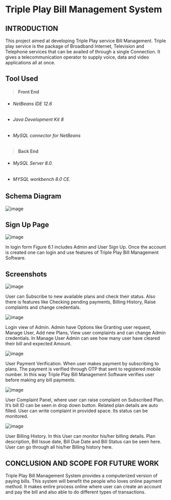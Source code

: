 # Triple Play Bill Management System
## INTRODUCTION
This project aimed at developing Triple Play service Bill Management. Triple play service is the package of Broadband Internet, Television and Telephone services that can be availed of through a single Connection. It gives a telecommunication operator to supply voice, data and  video applications all at once. 
  
## Tool Used
 > #### Front End
   - ###### 	NetBeans IDE 12.6 
   - ###### Java Development Kit 8 
   - ######	MySQL connector for NetBeans 
> #### Back End
   - ######	MySQL Server 8.0.
   - ######	MYSQL workbench 8.0 CE.

## Schema Diagram
![image](https://user-images.githubusercontent.com/72183261/157947431-c3c065fa-3c5d-4246-87bf-5beb0c247865.png)

## Sign Up Page
  ![image](https://user-images.githubusercontent.com/72183261/157948141-859b3fdf-d471-4524-b002-c4d2a6a82cb2.png)

   In login form Figure 6.1 includes Admin and User Sign Up. Once the account is created one can login and use features of Triple Play Bill Management Software. 


## Screenshots

  ![image](https://user-images.githubusercontent.com/72183261/157948105-20c3f8f6-3ce3-494c-b75d-f7310ee89ad0.png)

   User can Subscribe to new available plans and check their status. Also there is features like Checking pending payments, Billing History, Raise complaints and change credentials.

  ![image](https://user-images.githubusercontent.com/72183261/157948165-c8cf2483-050b-4e8b-8bc4-223701ff1a64.png)

   Login view of Admin. Admin have Options like Granting user request, Manage User, Add new Plans, View user complaints and can change Admin credentials. In Manage User Admin can see how many user have cleared their bill and expected Amount.

  ![image](https://user-images.githubusercontent.com/72183261/157948427-04d3bb60-d132-43db-a150-917a018ee6e3.png)

   User Payment Verification. When user makes payment by subscribing to plans. The payment is verified through OTP that sent to registered mobile number. In this way Triple Play Bill Management Software verifies user before making any bill payments.

  ![image](https://user-images.githubusercontent.com/72183261/157948472-12789bd7-526f-4d56-8d83-413c89145580.png)

   User Complaint Panel, where user can raise complaint on Subscribed Plan. It’s bill ID can be seen in drop down button. Related plan details are auto filled. User can write complaint in provided space. Its status can be monitored.

  ![image](https://user-images.githubusercontent.com/72183261/157948494-edfd530a-5b5b-4e67-a4b0-eb61e955d693.png)

   User Billing History. In this User can monitor his/her billing details. Plan description, Bill Issue date, Bill Due Date and Bill Status can be seen here. User can go through all his/her Billing history here. 



## CONCLUSION AND SCOPE FOR FUTURE WORK

   Triple Play Bill Management System provides a computerized version of paying bills. This system will benefit the people who loves online payment method. It makes entire process online where user can create an account and pay the bill and also able to do different types of   transactions.

